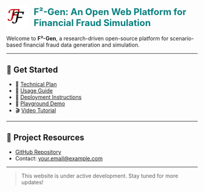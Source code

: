 <link rel="icon" type="image/png" href="favicon.png">

<p style="display: flex; align-items: center; gap: 12px;">
  <img src="LOGO.png" alt="F²-Gen Logo" width="60">
  <span style="font-size: 24px; font-weight: bold; color: teal;">F²-Gen: An Open Web Platform for Financial Fraud Simulation</span>
</p>




Welcome to **F²-Gen**, a research-driven open-source platform for scenario-based financial fraud data generation and simulation.

---

## 🔗 Get Started

- 📖 [Technical Plan](technical.html)
- 🧭 [Usage Guide](usage.html)
- 🧰 [Deployment Instructions](deploy.html)
- 🧪 [Playground Demo](playground.html)
- 🎬 [Video Tutorial](tutorial.html)

---

## 📂 Project Resources

- [GitHub Repository](https://github.com/sethGu/FinancialFraudDataGenerator)
- Contact: your.email@example.com

---
> This website is under active development. Stay tuned for more updates!
